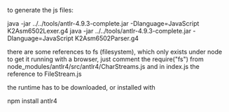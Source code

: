 to generate the js files:

java -jar ../../tools/antlr-4.9.3-complete.jar -Dlanguage=JavaScript K2Asm6502Lexer.g4
java -jar ../../tools/antlr-4.9.3-complete.jar -Dlanguage=JavaScript K2Asm6502Parser.g4

there are some references to fs (filesystem), which only exists under node
to get it running with a browser, just comment the require("fs") from
node_modules/antlr4/src/antlr4/CharStreams.js and in index.js the reference
to FileStream.js

the runtime has to be downloaded, or installed with

npm install antlr4


